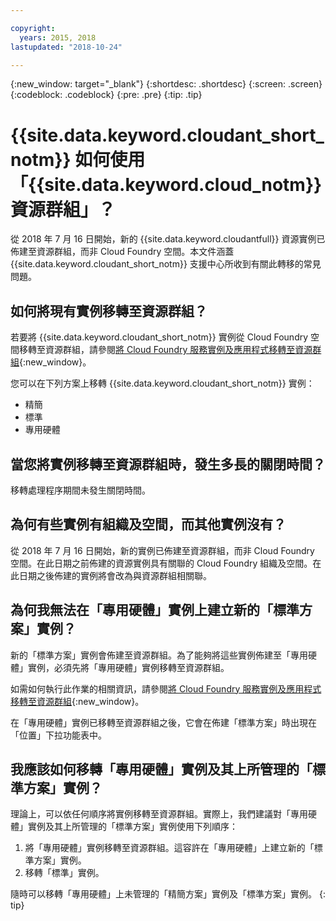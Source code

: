 ```yaml
---

copyright:
  years: 2015, 2018
lastupdated: "2018-10-24"

---
```


{:new_window: target="_blank"}
{:shortdesc: .shortdesc}
{:screen: .screen}
{:codeblock: .codeblock}
{:pre: .pre}
{:tip: .tip}

<!-- Acrolinx: 2017-05-10 -->

# {{site.data.keyword.cloudant_short_notm}} 如何使用「{{site.data.keyword.cloud_notm}} 資源群組」？

從 2018 年 7 月 16 日開始，新的 {{site.data.keyword.cloudantfull}} 資源實例已佈建至資源群組，而非 Cloud Foundry 空間。本文件涵蓋 {{site.data.keyword.cloudant_short_notm}} 支援中心所收到有關此轉移的常見問題。

## 如何將現有實例移轉至資源群組？

若要將 {{site.data.keyword.cloudant_short_notm}} 實例從 Cloud Foundry 空間移轉至資源群組，請參閱[將 Cloud Foundry 服務實例及應用程式移轉至資源群組](https://console.bluemix.net/docs/resources/instance_migration.html#migrate){:new_window}。

您可以在下列方案上移轉 {{site.data.keyword.cloudant_short_notm}} 實例：

- 精簡
- 標準
- 專用硬體

## 當您將實例移轉至資源群組時，發生多長的關閉時間？

移轉處理程序期間未發生關閉時間。

## 為何有些實例有組織及空間，而其他實例沒有？

從 2018 年 7 月 16 日開始，新的實例已佈建至資源群組，而非 Cloud Foundry 空間。在此日期之前佈建的資源實例具有關聯的 Cloud Foundry 組織及空間。在此日期之後佈建的實例將會改為與資源群組相關聯。

## 為何我無法在「專用硬體」實例上建立新的「標準方案」實例？

新的「標準方案」實例會佈建至資源群組。為了能夠將這些實例佈建至「專用硬體」實例，必須先將「專用硬體」實例移轉至資源群組。

如需如何執行此作業的相關資訊，請參閱[將 Cloud Foundry 服務實例及應用程式移轉至資源群組](https://console.bluemix.net/docs/resources/instance_migration.html#migrate){:new_window}。

在「專用硬體」實例已移轉至資源群組之後，它會在佈建「標準方案」時出現在「位置」下拉功能表中。

## 我應該如何移轉「專用硬體」實例及其上所管理的「標準方案」實例？

理論上，可以依任何順序將實例移轉至資源群組。實際上，我們建議對「專用硬體」實例及其上所管理的「標準方案」實例使用下列順序：

1. 將「專用硬體」實例移轉至資源群組。這容許在「專用硬體」上建立新的「標準方案」實例。
2. 移轉「標準」實例。

隨時可以移轉「專用硬體」上未管理的「精簡方案」實例及「標準方案」實例。
{: tip}
